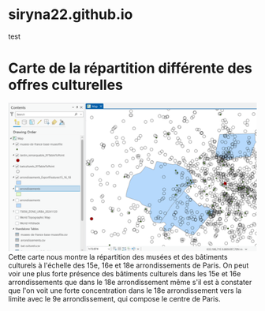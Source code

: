 # siryna22.github.io
test
<!-- index.html -->
<!DOCTYPE html>
<html>
<head>
  <meta charset="UTF-8">
  <title>Ma carte</title>
</head>
<body>
  <h1>Carte de la répartition différente des offres culturelles</h1>
  <img src="OffreCulturelle15_16_18.png" alt="Carte">
</body>
</html>
Cette carte nous montre la répartition des musées et des bâtiments culturels à l'échelle des 15e, 16e et 18e arrondissements de Paris. On peut voir une plus forte présence des bâtiments culturels dans les 15e et 16e arrondissements que dans le 18e arrondissement même s'il est à constater que l'on voit une forte concentration dans le 18e arrondissement vers la limite avec le 9e arrondissement, qui compose le centre de Paris. 


